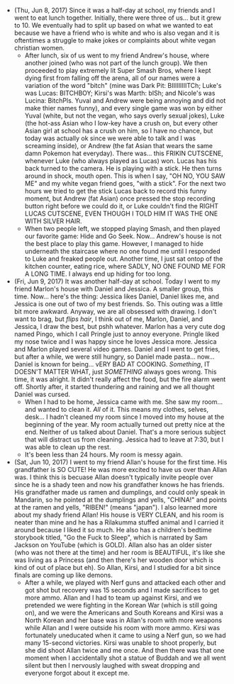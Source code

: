 - (Thu, Jun 8, 2017) Since it was a half-day at school, my friends and I went to eat lunch together. Initially, there were three of us... but it grew to 10. We eventually had to split up based on what we wanted to eat because we have a friend who is white and who is also vegan and it is oftentimes a struggle to make jokes or complaints about white vegan christian women. 
	- After lunch, six of us went to my friend Andrew's house, where another joined (who was not part of the lunch group). We then proceeded to play extremely lit Super Smash Bros, where I kept dying first from falling off the arena, all of our names were a variation of the word "bitch" (mine was Dark Pit: BIIIIIIIIITCh; Luke's was Lucas: BITCHBOY; Kirsi's was Marth: bISh; and Nicole's was Lucina: BitchPls. Yuval and Andrew were being annoying and did not make thier names funny), and every single game was won by either Yuval (white, but not the vegan, who says overly sexual jokes), Luke (the hot-ass Asian who I low-key have a crush on, but every other Asian girl at school has a crush on him, so I have no chance, but today was actually ok since we were able to talk and I was screaming inside), or Andrew (the fat Asian that wears the same damn Pokemon hat everyday). There was... this FRIKIN CUTSCENE, whenever Luke (who always played as Lucas) won. Lucas has his back turned to the camera. He is playing with a stick. He then turns around in shock, mouth open. This is when I say, "OH NO, YOU SAW ME" and my white vegan friend goes, "with a stick". For the next two hours we tried to get the stick Lucas back to record this funny moment, but Andrew (fat Asian) once pressed the stop recording button right before we could do it, or Luke couldn't find the RIGHT LUCAS CUTSCENE, EVEN THOUGH I TOLD HIM IT WAS THE ONE WITH SILVER HAIR. 
 	- When two people left, we stopped playing Smash, and then played our favorite game: Hide and Go Seek. Now... Andrew's house is not the best place to play this game. However, I managed to hide underneath the staircase where no one found me until I responded to Luke and freaked people out. Another time, I just sat ontop of the kitchen counter, eating rice, where SADLY, NO ONE FOUND ME FOR A LONG TIME. I always end up hiding for too long. 
- (Fri, Jun 9, 2017) It was another half-day at school. Today I went to my friend Marlon's house with Daniel and Jessica. A smaller group, this time. Now... here's the thing: Jessica likes Daniel, Daniel likes me, and Jessica is one out of two of my best friends. So. This outing was a little bit more awkward. Anyway, we are all obsessed with drawing. I don't want to brag, but _flips hair_, I think out of me, Marlon, Daniel, and Jessica, I draw the best, but pshh whatever. Marlon has a very cute dog named Pingo, which I call Pringle just to annoy everyone. Pringle liked my nose twice and I was happy since he loves Jessica more. Jessica and Marlon played several video games. Daniel and I went to get fries, but after a while, we were still hungry, so Daniel made pasta... now... Daniel is known for being... vERY BAD AT COOKING. *Something*, IT DOESN'T MATTER WHAT, just *SOMETHING* always goes wrong. This time, it was alright. It didn't really affect the food, but the fire alarm went off. Shortly after, it started thundering and raining and we all thought Daniel was cursed. 
	- When I had to be home, Jessica came with me. She saw my room... and wanted to clean it. *All* of it. This means my clothes, selves, desk... I hadn't cleaned my room since I moved into my house at the beginning of the year. My room actually turned out pretty nice at the end. Neither of us talked about Daniel. That's a more serious subject that will distract us from cleaning. Jessica had to leave at 7:30, but I was able to clean up the rest. 
 	- It's been less than 24 hours. My room is messy again. 
- (Sat, Jun 10, 2017) I went to my friend Allan's house for the first time. His grandfather is SO CUTE! He was more excited to have us over than Allan was. I think this is becuase Allan doesn't typically invite people over since he is a shady teen and now his grandfather knows he has friends. His grandfather made us ramen and dumplings, and could only speak in Mandarin, so he pointed at the dumplings and yells, "CHINA!" and points at the ramen and yells, "RIBEN!" (means "japan"). I also learned more about my shady friend Allan! His house is VERY CLEAN, and his room is neater than mine and he has a Rilakumma stuffed animal and I carried it around because I liked it so much. He also has a children's bedtime storybook titled, "Go the Fuck to Sleep", which is narrated by Sam Jackson on YouTube (which is GOLD). Allan also has an older sister (who was not there at the time) and her room is BEAUTIFUL, it's like she was living as a Princess (and then there's her wooden door which is kind of out of place but eh). So Allan, Kirsi, and I studied for a bit since finals are coming up like demons. 
	- After a while, we played with Nerf guns and attacked each other and got shot but recovery was 15 seconds and I made sacrifices to get more ammo. Allan and I had to team up against Kirsi, and we pretended we were fighting in the Korean War (which is still going on), and we were the Americans and South Koreans and Kirsi was a North Korean and her base was in Allan's room with more weapons while Allan and I were outside his room with more ammo. Kirsi was fortunately uneducated when it came to using a Nerf gun, so we had many 15-second victories. Kirsi was unable to shoot properly, but she did shoot Allan twice and me once. And then there was that one moment when I accidentally shot a statue of Buddah and we all went silent but then I nervously laughed with sweat dropping and everyone forgot about it except me.
